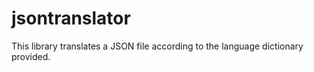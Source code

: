 # jsontranslator
This library translates a JSON file according to the language dictionary provided.
